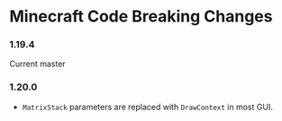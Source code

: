 # Minecraft Code Breaking Changes
### 1.19.4
Current master

### 1.20.0
- `MatrixStack` parameters are replaced with `DrawContext` in most GUI.
